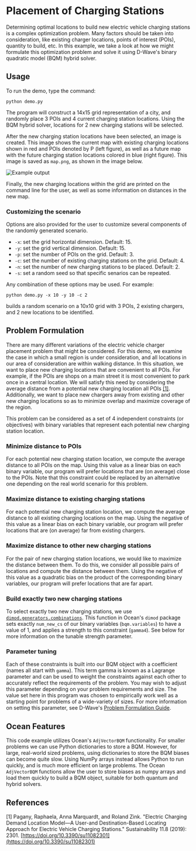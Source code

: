# Placement of Charging Stations

Determining optimal locations to build new electric vehicle charging stations
is a complex optimization problem.  Many factors should be taken into
consideration, like existing charger locations, points of interest (POIs),
quantity to build, etc. In this example, we take a look at how we might
formulate this optimization problem and solve it using D-Wave's binary
quadratic model (BQM) hybrid solver.

## Usage

To run the demo, type the command:

```python demo.py```

The program will construct a 14x15 grid representation of a city, and randomly
place 3 POIs and 4 current charging station locations. Using the BQM hybrid
solver, locations for 2 new charging stations will be selected.

After the new charging station locations have been selected, an image is
created. This image shows the current map with existing charging locations
shown in red and POIs denoted by P (left figure), as well as a future map with
the future charging station locations colored in blue (right figure). This
image is saved as ```map.png```, as shown in the image below.

![Example output](readme_imgs/map.png "Example output")

Finally, the new charging locations within the grid are printed on the command
line for the user, as well as some information on distances in the new map.

### Customizing the scenario

Options are also provided for the user to customize several components of the
randomly generated scenario.

- `-x`: set the grid horizontal dimension. Default: 15.
- `-y`: set the grid vertical dimension. Default: 15.
- `-p`: set the number of POIs on the grid. Default: 3.
- `-c`: set the number of existing charging stations on the grid. Default: 4.
- `-n`: set the number of new charging stations to be placed. Default: 2.
- `-s`: set a random seed so that specific senarios can be repeated.

Any combination of these options may be used. For example:

```python demo.py -x 10 -y 10 -c 2```

builds a random scenario on a 10x10 grid with 3 POIs, 2 existing chargers, and
2 new locations to be identified.

## Problem Formulation

There are many different variations of the electric vehicle charger placement
problem that might be considered. For this demo, we examine the case in which a
small region is under consideration, and all locations in our area of
consideration are within walking distance. In this situation, we want to place
new charging locations that are convenient to all POIs. For example, if the
POIs are shops on a main street it is most convenient to park once in a central
location. We will satisfy this need by considering the average distance from a
potential new charging location all POIs [[1]](#1). Additionally, we want to
place new chargers away from existing and other new charging locations so as to
minimize overlap and maximize coverage of the region.

This problem can be considered as a set of 4 independent constraints (or
objectives) with binary variables that represent each potential new charging
station location.

### Minimize distance to POIs

For each potential new charging station location, we compute the average
distance to all POIs on the map. Using this value as a linear bias on each
binary variable, our program will prefer locations that are (on average) close
to the POIs. Note that this constraint could be replaced by an alternative one
depending on the real world scenario for this problem.

### Maximize distance to existing charging stations

For each potential new charging station location, we compute the average
distance to all existing charging locations on the map. Using the negative of
this value as a linear bias on each binary variable, our program will prefer
locations that are (on average) far from existing chargers.

### Maximize distance to other new charging stations

For the pair of new charging station locations, we would like to maximize the
distance between them. To do this, we consider all possible pairs of locations
and compute the distance between them.  Using the negative of this value as a
quadratic bias on the product of the corresponding binary variables, our
program will prefer locations that are far apart.

### Build exactly two new charging stations

To select exactly two new charging stations, we use
[`dimod.generators.combinations`](https://docs.ocean.dwavesys.com/en/stable/docs_dimod/reference/generated/dimod.generators.combinations.html?highlight=%22dimod.generators.combinations%22). This function in Ocean's `dimod` package
sets exactly `num_new_cs` of our binary variables (`bqm.variables`) to have a
value of 1, and applies a strength to this constraint (`gamma4`). See below for
more information on the tunable strength parameter.

### Parameter tuning

Each of these constraints is built into our BQM object with a coefficient
(names all start with `gamma`).  This term gamma is known as a Lagrange
parameter and can be used to weight the constraints against each other to
accurately reflect the requirements of the problem. You may wish to adjust this
parameter depending on your problem requirements and size. The value set here
in this program was chosen to empirically work well as a starting point for
problems of a wide-variety of sizes. For more information on setting this
parameter, see D-Wave's [Problem Formulation
Guide](https://www.dwavesys.com/practical-quantum-computing-developers).

## Ocean Features

This code example utilizes Ocean's ```AdjVectorBQM``` functionality. For
smaller problems we can use Python dictionaries to store a BQM. However, for
large, real-world sized problems, using dictionaries to store the BQM biases
can become quite slow. Using NumPy arrays instead allows Python to run quickly,
and is much more efficient on large problems. The Ocean ```AdjVectorBQM```
functions allow the user to store biases as numpy arrays and load them quickly
to build a BQM object, suitable for both quantum and hybrid solvers.

## References

<a name="1">[1]</a> Pagany, Raphaela, Anna Marquardt, and Roland Zink. "Electric Charging Demand Location Model—A User-and Destination-Based Locating Approach for Electric Vehicle Charging Stations." Sustainability 11.8 (2019): 2301. [https://doi.org/10.3390/su11082301](https://doi.org/10.3390/su11082301)
